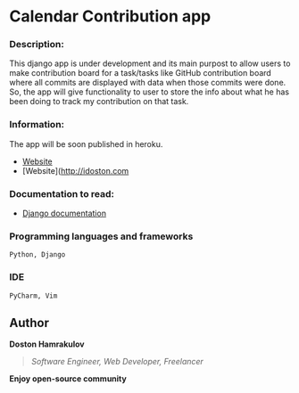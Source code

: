 # Calendar Contribution app

### Description:
This django app is under development and its main purpost to allow users to make contribution board for a task/tasks like GitHub contribution board where all commits are displayed with data when those commits were done. So, the app will give functionality to user to store the info about what he has been doing to track my contribution on that task. 


### Information:
The app will be soon published in heroku.
* [Website](https://doston7.herokuapp.com)
* [Website](http://idoston.com


### Documentation to read:
* [Django documentation](https://docs.djangoproject.com/en/2.1/intro/tutorial01/)

### Programming languages and frameworks
```[Python, Django]
Python, Django
```

### IDE
```[Pycharm, Vim]
PyCharm, Vim
```

## Author
**Doston Hamrakulov**
>*Software Engineer, Web Developer, Freelancer*

**Enjoy open-source community**
